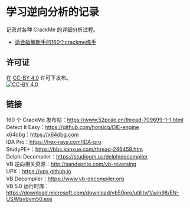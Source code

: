 # 学习逆向分析的记录

记录对各种 CrackMe 的详细分析过程。  

* [适合破解新手的160个crackme练手](52pojie-160CrackMe)

## 许可证

在 [CC-BY 4.0](LICENSE) 许可下发布。  
[![CC-BY 4.0](https://i.creativecommons.org/l/by/4.0/88x31.png)](http://creativecommons.org/licenses/by/4.0)

## 链接

160 个 CrackMe 发布帖：<https://www.52pojie.cn/thread-709699-1-1.html>  
Detect It Easy：<https://github.com/horsicq/DIE-engine>  
x64dbg：<https://x64dbg.com>  
IDA Pro：<https://hex-rays.com/IDA-pro>  
StudyPE+：<https://bbs.kanxue.com/thread-246459.htm>  
Delphi Decompiler：<https://studiogm.us/delphidecompiler>  
VB 逆向相关资源：<http://sandsprite.com/vb-reversing>  
UPX：<https://upx.github.io>  
VB Decompiler：<https://www.vb-decompiler.org>  
VB 5.0 运行时库：<https://download.microsoft.com/download/vb50pro/utility/1/win98/EN-US/Msvbvm50.exe>
